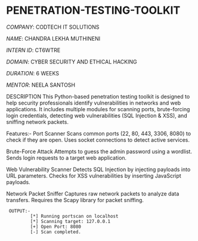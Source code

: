 # PENETRATION-TESTING-TOOLKIT

*COMPANY*: CODTECH IT SOLUTIONS

*NAME*: CHANDRA LEKHA MUTHINENI

*INTERN ID*: CT6WTRE

*DOMAIN*: CYBER SECURITY AND ETHICAL HACKING

*DURATION*: 6 WEEKS

*MENTOR*: NEELA SANTOSH

DESCRIPTION
           This Python-based penetration testing toolkit is designed to help security professionals identify vulnerabilities in networks and web applications. It includes multiple modules for scanning ports, brute-forcing login credentials, detecting web vulnerabilities (SQL Injection & XSS), and sniffing network packets.

Features:-
Port Scanner 
     Scans common ports (22, 80, 443, 3306, 8080) to check if they are open.
     Uses socket connections to detect active services.
     
Brute-Force Attack 
     Attempts to guess the admin password using a wordlist.
     Sends login requests to a target web application.
     
Web Vulnerability Scanner 
     Detects SQL Injection by injecting payloads into URL parameters.
     Checks for XSS vulnerabilities by inserting JavaScript payloads.
      
Network Packet Sniffer 
     Captures raw network packets to analyze data transfers.
     Requires the Scapy library for packet sniffing.

     OUTPUT:-
             [*] Running portscan on localhost
             [*] Scanning target: 127.0.0.1
             [+] Open Port: 8080
             [-] Scan completed.
